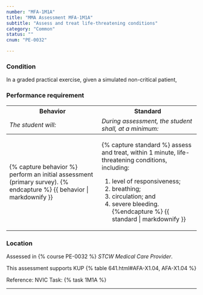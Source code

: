 ```yaml
---
number: "MFA-1M1A"
title: "MMA Assessment MFA-1M1A"
subtitle: "Assess and treat life-threatening conditions"
category: "Common"
status: ""
cnum: "PE-0032"

---
```

### Condition

In a graded practical exercise, given a simulated non-critical patient,

### Performance requirement 

<table width='100%' class='Guidelines'>
 <thead>
 <tr>
     <th class='thirty'>Behavior</th>
     <th class='seventy'>Standard</th>
 </tr>
 <tr>
     <td><em>The student will:</em></td>
     <td><em>During assessment, the student shall, at a minimum:</em></td>
 </tr>
 </thead>
 <tbody>
 

<tr><td>

{% capture behavior %}
 perform an initial assessment (primary survey).
{% endcapture %}
{{ behavior | markdownify }}

</td><td>

{% capture standard %}
assess and treat, within 1 minute, life-threatening conditions, including:  
  
1.  level of responsiveness;    
2.  breathing;    
3.  circulation; and    
4.  severe bleeding.
{%endcapture %}
{{ standard | markdownify }}

</td></tr>



 </tbody>
 </table>

### Location

Assessed in  {% course  PE-0032 %}  *STCW Medical Care Provider*.

This assessment supports KUP {% table 641.html#AFA-X1.04, AFA-X1.04 %}

Reference: NVIC Task: {% task 1M1A  %}

***

